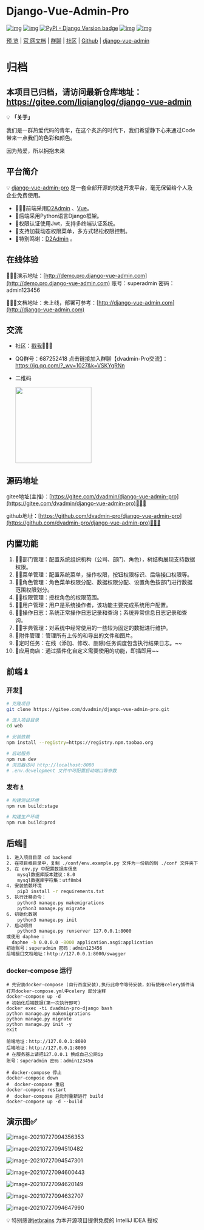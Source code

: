# Django-Vue-Admin-Pro

[![img](https://img.shields.io/badge/license-MIT-blue.svg)](https://gitee.com/liqianglog/django-vue-admin/blob/master/LICENSE)  [![img](https://img.shields.io/badge/python-%3E=3.6.x-green.svg)](https://python.org/)  [![PyPI - Django Version badge](https://img.shields.io/badge/django%20versions-3.2-blue)](https://docs.djangoproject.com/zh-hans/3.2/) [![img](https://img.shields.io/badge/node-%3E%3D%2012.0.0-brightgreen)](https://nodejs.org/zh-cn/) [![img](https://gitee.com/dvadmin/django-vue-admin-pro/badge/star.svg?theme=dark)](https://gitee.com/dvadmin/django-vue-admin-pro)

[预 览](https://demo.django-vue-admin.com) | [官 网文档](https://www.django-vue-admin.com) | [群聊](https://qm.qq.com/cgi-bin/qm/qr?k=fOdnHhC8DJlRHGYSnyhoB8P5rgogA6Vs&jump_from=webapi) | [社区](https://bbs.django-vue-admin.com/) | [Github](https://github.com/liqianglog/django-vue-admin) | [django-vue-admin](https://gitee.com/dvadmin/django-vue-admin-pro/)

# 归档
## 本项目已归档，请访问最新仓库地址：https://gitee.com/liqianglog/django-vue-admin

💡 **「关于」**

我们是一群热爱代码的青年，在这个炙热的时代下，我们希望静下心来通过Code带来一点我们的色彩和颜色。

因为热爱，所以拥抱未来

## 平台简介

💡 [django-vue-admin-pro](https://gitee.com/dvadmin/django-vue-admin-pro) 是一套全部开源的快速开发平台，毫无保留给个人及企业免费使用。

* 🧑‍🤝‍🧑前端采用[D2Admin](https://github.com/d2-projects/d2-admin) 、[Vue](https://cn.vuejs.org/)。
* 👭后端采用Python语言Django框架。
* 👫权限认证使用Jwt，支持多终端认证系统。
* 👬支持加载动态权限菜单，多方式轻松权限控制。
* 💏特别鸣谢：[D2Admin](https://github.com/d2-projects/d2-admin) 。



## 在线体验

👩‍👧‍👦演示地址：[http://demo.pro.django-vue-admin.com](http://demo.pro.django-vue-admin.com) 账号：superadmin 密码：admin123456

👩‍👦‍👦文档地址：未上线，部署可参考：[http://django-vue-admin.com](http://django-vue-admin.com)



## 交流

- 社区：[戳我](https://bbs.django-vue-admin.com)👩‍👦‍👦

- QQ群号：687252418 点击链接加入群聊【dvadmin-Pro交流】：https://jq.qq.com/?_wv=1027&k=VSKYgRNn

- 二维码

  <img src='https://gitee.com/liqianglog/django-vue-admin/raw/master/dvadmin-ui/src/assets/images/qq.jpg' width='200'>

## 源码地址

gitee地址(主推)：[https://gitee.com/dvadmin/django-vue-admin-pro](https://gitee.com/dvadmin/django-vue-admin-pro)👩‍👦‍👦

github地址：[https://github.com/dvadmin-pro/django-vue-admin-pro](https://github.com/dvadmin-pro/django-vue-admin-pro)👩‍👦‍👦



## 内置功能

1.  🧑‍⚕️部门管理：配置系统组织机构（公司、部门、角色），树结构展现支持数据权限。
2.  👨‍⚕️菜单管理：配置系统菜单，操作权限，按钮权限标识、后端接口权限等。
3.  👩‍⚕️角色管理：角色菜单权限分配、数据权限分配、设置角色按部门进行数据范围权限划分。
4.  🧑‍🎓权限管理：授权角色的权限范围。
5.  👨‍🎓用户管理：用户是系统操作者，该功能主要完成系统用户配置。
6.  🧑‍🍳操作日志：系统正常操作日志记录和查询；系统异常信息日志记录和查询。
7.  🧑‍🔧字典管理：对系统中经常使用的一些较为固定的数据进行维护。
9.  📁附件管理：管理所有上传的和导出的文件和图片。
10.  🦄定时任务：在线（添加、修改、删除)任务调度包含执行结果日志。~~
11.  🛒应用商店：通过插件化自定义需要使用的功能，即插即用~~



## 前端♝

### 	开发🦗

```bash
# 克隆项目
git clone https://gitee.com/dvadmin/django-vue-admin-pro.git

# 进入项目目录
cd web

# 安装依赖
npm install --registry=https://registry.npm.taobao.org

# 启动服务
npm run dev
# 浏览器访问 http://localhost:8080
# .env.development 文件中可配置启动端口等参数
```

### 	发布♗

```bash
# 构建测试环境
npm run build:stage

# 构建生产环境
npm run build:prod
```



## 后端💈

~~~bash
1. 进入项目目录 cd backend
2. 在项目根目录中，复制 ./conf/env.example.py 文件为一份新的到 ./conf 文件夹下，并重命名为 env.py
3. 在 env.py 中配置数据库信息
	mysql数据库版本建议：8.0
	mysql数据库字符集：utf8mb4
4. 安装依赖环境
	pip3 install -r requirements.txt
5. 执行迁移命令：
	python3 manage.py makemigrations
	python3 manage.py migrate
6. 初始化数据
	python3 manage.py init
7. 启动项目
	python3 manage.py runserver 127.0.0.1:8000
或使用 daphne :
  daphne -b 0.0.0.0 -8000 application.asgi:application
初始账号：superadmin 密码：admin123456
后端接口文档地址：http://127.0.0.1:8000/swagger
~~~



### docker-compose 运行

~~~shell
# 先安装docker-compose (自行百度安装),执行此命令等待安装，如有使用celery插件请打开docker-compose.yml中celery 部分注释
docker-compose up -d
# 初始化后端数据(第一次执行即可)
docker exec -ti dvadmin-pro-django bash
python manage.py makemigrations 
python manage.py migrate
python manage.py init -y
exit

前端地址：http://127.0.0.1:8080
后端地址：http://127.0.0.1:8000
# 在服务器上请把127.0.0.1 换成自己公网ip
账号：superadmin 密码：admin123456

# docker-compose 停止
docker-compose down
#  docker-compose 重启
docker-compose restart
#  docker-compose 启动时重新进行 build
docker-compose up -d --build
~~~



## 演示图✅

![image-20210727094356353](https://gitee.com/liqianglog/pic/raw/master/master/image-20210727094356353.png)

![image-20210727094510482](https://gitee.com/liqianglog/pic/raw/master/master/image-20210727094510482.png)

![image-20210727094547301](https://gitee.com/liqianglog/pic/raw/master/master/image-20210727094547301.png)

![image-20210727094600443](https://gitee.com/liqianglog/pic/raw/master/master/image-20210727094600443.png)

![image-20210727094620149](https://gitee.com/liqianglog/pic/raw/master/master/image-20210727094620149.png)

![image-20210727094632707](https://gitee.com/liqianglog/pic/raw/master/master/image-20210727094632707.png)

![image-20210727094647990](https://gitee.com/liqianglog/pic/raw/master/master/image-20210727094647990.png)



💡 特别感谢[jetbrains](https://www.jetbrains.com/) 为本开源项目提供免费的 IntelliJ IDEA 授权
